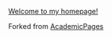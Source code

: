 [Welcome to my homepage!](https://DrSGBhat.github.io/)

Forked from [AcademicPages](academicpages/academicpages.github.io)